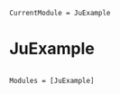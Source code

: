 ```@meta
CurrentModule = JuExample
```

# JuExample

```@index
```

```@autodocs
Modules = [JuExample]
```
